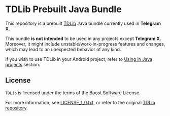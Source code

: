 # TDLib Prebuilt Java Bundle

This repository is a prebuilt [TDLib](https://github.com/tdlib/td) Java bundle currently used in **Telegram X**.

This bundle **is not intended** to be used in any projects except **Telegram X**. Moreover, it might include unstable/work-in-progress features and changes, which may lead to an unexpected behavior of any kind.

If you wish to use TDLib in your Android project, refer to [Using in Java projects](https://github.com/tdlib/td#using-java) section.

## License

`TDLib` is licensed under the terms of the Boost Software License.

For more information, see [LICENSE_1_0.txt](http://www.boost.org/LICENSE_1_0.txt), or refer to the original [TDLib repository](https://github.com/tdlib/td).
